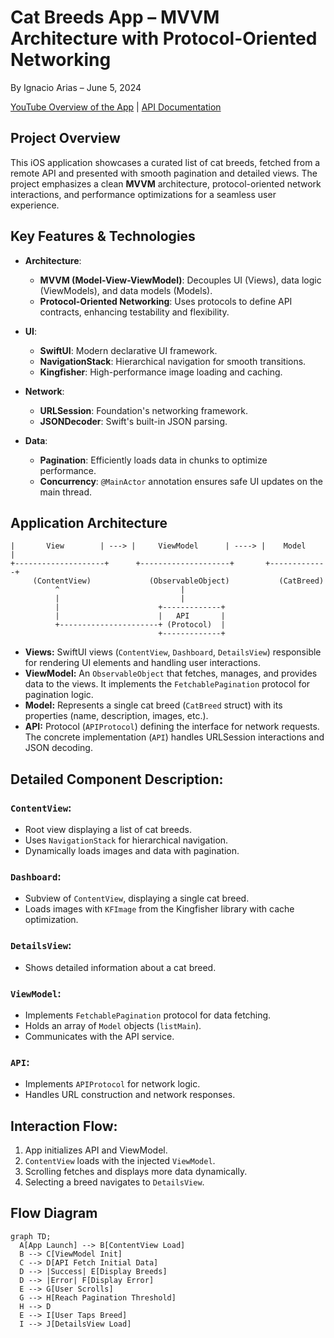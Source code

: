 # Cat Breeds App – MVVM Architecture with Protocol-Oriented Networking

By Ignacio Arias – June 5, 2024

[YouTube Overview of the App](https://youtube.com/shorts/yD92e3y4N3M) | [API Documentation](https://developers.thecatapi.com/view-account/ylX4blBYT9FaoVd6OhvR?report=bOoHBz-8t)

## Project Overview

This iOS application showcases a curated list of cat breeds, fetched from a remote API and presented with smooth pagination and detailed views. The project emphasizes a clean **MVVM** architecture, protocol-oriented network interactions, and performance optimizations for a seamless user experience.

## Key Features & Technologies

- **Architecture**:
  - **MVVM (Model-View-ViewModel)**: Decouples UI (Views), data logic (ViewModels), and data models (Models).
  - **Protocol-Oriented Networking**: Uses protocols to define API contracts, enhancing testability and flexibility.
  
- **UI**:
  - **SwiftUI**: Modern declarative UI framework.
  - **NavigationStack**: Hierarchical navigation for smooth transitions.
  - **Kingfisher**: High-performance image loading and caching.

- **Network**:
  - **URLSession**: Foundation's networking framework.
  - **JSONDecoder**: Swift's built-in JSON parsing.

- **Data**:
  - **Pagination**: Efficiently loads data in chunks to optimize performance.
  - **Concurrency**: `@MainActor` annotation ensures safe UI updates on the main thread.

## Application Architecture


```+--------------------+      +--------------------+       +-------------+
|       View        | ---> |     ViewModel      | ----> |    Model    |
+--------------------+      +--------------------+       +-------------+
     (ContentView)             (ObservableObject)           (CatBreed)
          ^                           |
          |                           |
          |                      +-------------+
          |                      |   API       |
          +----------------------+ (Protocol)  |
                                 +-------------+ 
```                                                                
                                 


- **Views:** SwiftUI views (`ContentView`, `Dashboard`, `DetailsView`) responsible for rendering UI elements and handling user interactions.
- **ViewModel:** An `ObservableObject` that fetches, manages, and provides data to the views. It implements the `FetchablePagination` protocol for pagination logic.
- **Model:** Represents a single cat breed (`CatBreed` struct) with its properties (name, description, images, etc.).
- **API:** Protocol (`APIProtocol`) defining the interface for network requests. The concrete implementation (`API`) handles URLSession interactions and JSON decoding.

## Detailed Component Description: 
### `ContentView`:

- Root view displaying a list of cat breeds.
- Uses `NavigationStack` for hierarchical navigation.
- Dynamically loads images and data with pagination.

### `Dashboard`:

- Subview of `ContentView`, displaying a single cat breed.
- Loads images with `KFImage` from the Kingfisher library with cache optimization.

### `DetailsView`:

- Shows detailed information about a cat breed.

### `ViewModel`:

- Implements `FetchablePagination` protocol for data fetching.
- Holds an array of `Model` objects (`listMain`).
- Communicates with the API service.

### `API`:

- Implements `APIProtocol` for network logic.
- Handles URL construction and network responses.


## Interaction Flow:

1. App initializes API and ViewModel.
2. `ContentView` loads with the injected `ViewModel`.
3. Scrolling fetches and displays more data dynamically.
4. Selecting a breed navigates to `DetailsView`.


## Flow Diagram

```mermaid
graph TD;
  A[App Launch] --> B[ContentView Load]
  B --> C[ViewModel Init]
  C --> D[API Fetch Initial Data]
  D --> |Success| E[Display Breeds]
  D --> |Error| F[Display Error]
  E --> G[User Scrolls]
  G --> H[Reach Pagination Threshold]
  H --> D
  E --> I[User Taps Breed]
  I --> J[DetailsView Load]

